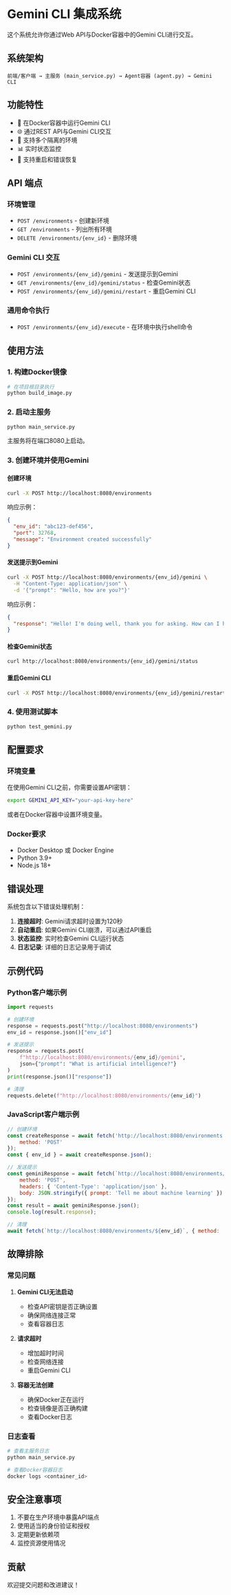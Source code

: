 # Gemini CLI 集成系统

这个系统允许你通过Web API与Docker容器中的Gemini CLI进行交互。

## 系统架构

```
前端/客户端 → 主服务 (main_service.py) → Agent容器 (agent.py) → Gemini CLI
```

## 功能特性

- 🚀 在Docker容器中运行Gemini CLI
- 🌐 通过REST API与Gemini CLI交互
- 🔄 支持多个隔离的环境
- 📊 实时状态监控
- 🔧 支持重启和错误恢复

## API 端点

### 环境管理

- `POST /environments` - 创建新环境
- `GET /environments` - 列出所有环境
- `DELETE /environments/{env_id}` - 删除环境

### Gemini CLI 交互

- `POST /environments/{env_id}/gemini` - 发送提示到Gemini
- `GET /environments/{env_id}/gemini/status` - 检查Gemini状态
- `POST /environments/{env_id}/gemini/restart` - 重启Gemini CLI

### 通用命令执行

- `POST /environments/{env_id}/execute` - 在环境中执行shell命令

## 使用方法

### 1. 构建Docker镜像

```bash
# 在项目根目录执行
python build_image.py
```

### 2. 启动主服务

```bash
python main_service.py
```

主服务将在端口8080上启动。

### 3. 创建环境并使用Gemini

#### 创建环境
```bash
curl -X POST http://localhost:8080/environments
```

响应示例：
```json
{
  "env_id": "abc123-def456",
  "port": 32768,
  "message": "Environment created successfully"
}
```

#### 发送提示到Gemini
```bash
curl -X POST http://localhost:8080/environments/{env_id}/gemini \
  -H "Content-Type: application/json" \
  -d '{"prompt": "Hello, how are you?"}'
```

响应示例：
```json
{
  "response": "Hello! I'm doing well, thank you for asking. How can I help you today?"
}
```

#### 检查Gemini状态
```bash
curl http://localhost:8080/environments/{env_id}/gemini/status
```

#### 重启Gemini CLI
```bash
curl -X POST http://localhost:8080/environments/{env_id}/gemini/restart
```

### 4. 使用测试脚本

```bash
python test_gemini.py
```

## 配置要求

### 环境变量

在使用Gemini CLI之前，你需要设置API密钥：

```bash
export GEMINI_API_KEY="your-api-key-here"
```

或者在Docker容器中设置环境变量。

### Docker要求

- Docker Desktop 或 Docker Engine
- Python 3.9+
- Node.js 18+

## 错误处理

系统包含以下错误处理机制：

1. **连接超时**: Gemini请求超时设置为120秒
2. **自动重启**: 如果Gemini CLI崩溃，可以通过API重启
3. **状态监控**: 实时检查Gemini CLI运行状态
4. **日志记录**: 详细的日志记录用于调试

## 示例代码

### Python客户端示例

```python
import requests

# 创建环境
response = requests.post("http://localhost:8080/environments")
env_id = response.json()["env_id"]

# 发送提示
response = requests.post(
    f"http://localhost:8080/environments/{env_id}/gemini",
    json={"prompt": "What is artificial intelligence?"}
)
print(response.json()["response"])

# 清理
requests.delete(f"http://localhost:8080/environments/{env_id}")
```

### JavaScript客户端示例

```javascript
// 创建环境
const createResponse = await fetch('http://localhost:8080/environments', {
    method: 'POST'
});
const { env_id } = await createResponse.json();

// 发送提示
const geminiResponse = await fetch(`http://localhost:8080/environments/${env_id}/gemini`, {
    method: 'POST',
    headers: { 'Content-Type': 'application/json' },
    body: JSON.stringify({ prompt: 'Tell me about machine learning' })
});
const result = await geminiResponse.json();
console.log(result.response);

// 清理
await fetch(`http://localhost:8080/environments/${env_id}`, { method: 'DELETE' });
```

## 故障排除

### 常见问题

1. **Gemini CLI无法启动**
   - 检查API密钥是否正确设置
   - 确保网络连接正常
   - 查看容器日志

2. **请求超时**
   - 增加超时时间
   - 检查网络连接
   - 重启Gemini CLI

3. **容器无法创建**
   - 确保Docker正在运行
   - 检查镜像是否正确构建
   - 查看Docker日志

### 日志查看

```bash
# 查看主服务日志
python main_service.py

# 查看Docker容器日志
docker logs <container_id>
```

## 安全注意事项

1. 不要在生产环境中暴露API端点
2. 使用适当的身份验证和授权
3. 定期更新依赖项
4. 监控资源使用情况

## 贡献

欢迎提交问题和改进建议！
